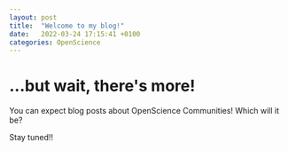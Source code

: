 ```yaml
---
layout: post
title:  "Welcome to my blog!"
date:   2022-03-24 17:15:41 +0100
categories: OpenScience
---
```

# ...but wait, there's more!

You can expect blog posts about OpenScience Communities!
Which will it be?

Stay tuned!!